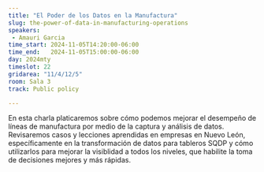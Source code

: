```yaml
---
title: "El Poder de los Datos en la Manufactura"
slug: the-power-of-data-in-manufacturing-operations
speakers:
 - Amauri Garcia
time_start: 2024-11-05T14:20:00-06:00
time_end:   2024-11-05T15:00:00-06:00
day: 2024mty
timeslot: 22
gridarea: "11/4/12/5"
room: Sala 3
track: Public policy

---
```



En esta charla platicaremos sobre cómo podemos mejorar el desempeño de líneas de manufactura por medio de la captura y análisis de datos. Revisaremos casos y lecciones aprendidas en empresas en Nuevo León, específicamente en la transformación de datos para tableros SQDP y cómo utilizarlos para mejorar la visiblidad a todos los niveles, que habilite la toma de decisiones mejores y más rápidas.

